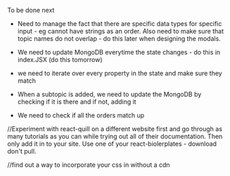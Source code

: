 To be done next
  - Need to manage the fact that there are specific data types for specific input - eg cannot have strings as an order. Also need to make sure that topic names do not overlap - do this later when designing the modals.

-  We need to update MongoDB everytime the state changes - do this in index.JSX (do this tomorrow)
  - we need to iterate over every property in the state and make sure they match
  - When a subtopic is added, we need to update the MongoDB by checking if it is there and if not, adding it
   - We need to check if all the orders match up


//Experiment with react-quill on a different website first and go through as many tutorials as you can while trying out all of their documentation. Then only add it in to your site. Use one of your react-biolerplates - download don't pull.

//find out a way to incorporate your css in without a cdn
